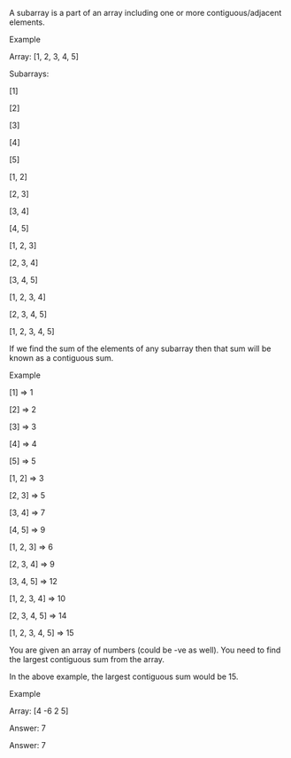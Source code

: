 A subarray is a part of an array including one or more contiguous/adjacent elements.


Example

Array: [1, 2, 3, 4, 5]

Subarrays:

[1]

[2]

[3]

[4]

[5]

[1, 2]

[2, 3]

[3, 4]

[4, 5]

[1, 2, 3]

[2, 3, 4]

[3, 4, 5]

[1, 2, 3, 4]

[2, 3, 4, 5]

[1, 2, 3, 4, 5]

If we find the sum of the elements of any subarray then that sum will be known as a contiguous sum.


Example

[1] => 1

[2] => 2

[3] => 3

[4] => 4

[5] => 5

[1, 2] => 3

[2, 3] => 5

[3, 4] => 7

[4, 5] => 9

[1, 2, 3] => 6

[2, 3, 4] => 9

[3, 4, 5] => 12

[1, 2, 3, 4] => 10

[2, 3, 4, 5] => 14

[1, 2, 3, 4, 5] => 15

You are given an array of numbers (could be -ve as well). You need to find the largest contiguous sum from the array.


In the above example, the largest contiguous sum would be 15.


Example

Array: [4 -6 2 5]

Answer: 7

Answer: 7
